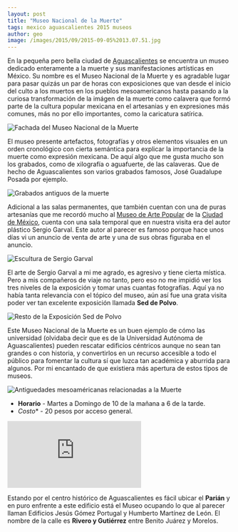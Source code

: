 ```yaml
---
layout: post
title: "Museo Nacional de la Muerte"
tags: mexico aguascalientes 2015 museos
author: geo
image: /images/2015/09/2015-09-05%2013.07.51.jpg
---
```


En la pequeña pero bella ciudad de [Aguascalientes](/tag/aguascalientes) se encuentra un museo dedicado enteramente a la muerte y sus manifestaciones artísticas en México. Su nombre es el Museo Nacional de la Muerte y es agradable lugar para pasar quizás un par de horas con exposiciones que van desde el inicio del culto a los muertos en los pueblos mesoamericanos hasta pasando a la curiosa transformación de la imágen de la muerte como calavera que formó parte de la cultura popular mexicana en el artesanias y en expresiones más comunes, más no por ello  importantes, como la caricatura satírica.

![Fachada del Museo Nacional de la Muerte](/images/2015/09/2015-09-05%2012.57.02.jpg)

El museo presente artefactos, fotografías y otros elementos visuales en un orden cronológico con cierta semántica para explicar la importancia de la muerte como expresión mexicana. De aquí algo que me gusta mucho son los grabados, como de xilografía o aguafuerte, de las calaveras. Que de hecho de Aguascalientes son varios grabados famosos, José Guadalupe Posada por ejemplo.

![Grabados antiguos de la muerte](/images/2015/09/2015-09-05%2013.01.42.jpg)

Adicional a las salas permanentes, que también cuentan con una de puras artesanías que me recordó mucho al [Museo de Arte Popular](/museo-de-arte-popular/) de la [Ciudad de México](/tag/df/), cuenta con una sala temporal que en nuestra visita era del autor plástico Sergio Garval. Este autor al parecer es famoso porque hace unos días vi un anuncio de venta de arte y una de sus obras figuraba en el anuncio. 

![Escultura de Sergio Garval](/images/2015/09/2015-09-05%2013.18.09.jpg)

El arte de Sergio Garval a mi me agrado, es agresivo y tiene cierta mística. Pero a mis compañeros de viaje no tanto, pero eso no me impidió ver los tres niveles de la exposición y tomar unas cuantas fotografías. Aquí ya no había tanta relevancia con el tópico del museo, aún así fue una grata visita poder ver tan excelente exposición llamada **Sed de Polvo**.

![Resto de la Exposición Sed de Polvo](/images/2015/09/2015-09-05%2013.22.15.jpg)

Este Museo Nacional de la Muerte es un buen ejemplo de cómo las universidad (olvidaba decir que es de la Universidad Autónoma de Aguascalientes) pueden rescatar edificios céntricos aunque no sean tan grandes o con historia, y convertirlos en un recurso accesible a todo el público para fomentar la cultura sí que luzca tan académica y aburrida para algunos. Por mi encantado de que existiera más apertura de estos tipos de museos.

![Antiguedades mesoaméricanas relacionadas a la Muerte](/images/2015/09/2015-09-05%2013.38.23.jpg)

* **Horario** - Martes a Domingo de 10 de la mañana a 6 de la tarde.
* *Costo** - 20 pesos por acceso general.

<div class="embed-responsive embed-responsive-16by9">
<iframe src="https://www.google.com/maps/embed?pb=!1m18!1m12!1m3!1d1851.1667766107857!2d-102.29604702762057!3d21.88322778403411!2m3!1f0!2f0!3f0!3m2!1i1024!2i768!4f13.1!3m3!1m2!1s0x8429ee6368cce6db%3A0x5199ed4a72222a73!2sMuseo+Nacional+de+la+Muerte!5e0!3m2!1sen!2smx!4v1442255833689" class="embed-responsive-item"
 frameborder="0" style="border:0" allowfullscreen></iframe>
</div>

Estando por el centro histórico de Aguascalientes es fácil ubicar el **Parián** y en puro enfrente a este edificio está el Museo ocupando lo que al parecer llaman Edificios Jesús Gómez Portugal y Humberto Martínez de León. El nombre de la calle es **Rivero y Gutiérrez** entre Benito Juárez y Morelos.
